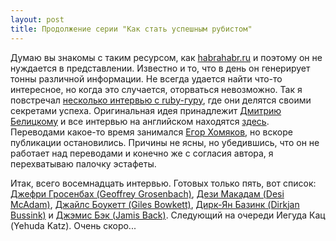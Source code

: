 ```yaml
---
layout: post
title: Продолжение серии "Как стать успешным рубистом"
---
```


Думаю вы знакомы с таким ресурсом, как [habrahabr.ru](http://habr.ru/) и поэтому он не нуждается в представлении. Известно и то, что в день он генерирует тонны различной информации. Не всегда удается найти что-то интересное, но когда это случается, оторваться невозможно. Так я повстречал [несколько интервью с ruby-гуру](http://habrahabr.ru/blogs/ruby/95162/), где они делятся своими секретами успеха. Оригинальная идея принадлежит [Дмитрию Белицкому](http://belitsky.info/) и все интервью на английском находятся [здесь](http://belitsky.info/freelance/successful-ruby-freelancer/). Переводами какое-то время занимался [Егор Хомяков](http://homakov.ru/), но вскоре публикации остановились. Причины не ясны, но убедившись, что он не работает над переводами и конечно же с согласия автора, я перехватываю палочку эстафеты.

Итак, всего восемнадцать интервью. Готовых только пять, вот список: [Джефри Гросенбах (Geoffrey Grosenbach)](http://chikey.habrahabr.ru/blog/95171/), [Дези Макадам (Desi McAdam)](http://habrahabr.ru/blogs/ruby/95184/), [Джайлс Боукетт (Giles Bowkett)](http://habrahabr.ru/blogs/ruby/95197/), [Дирк-Ян Базинк (Dirkjan Bussink)](http://habrahabr.ru/blogs/ruby/95225/) и [Джэмис Бэк (Jamis Back)](http://habrahabr.ru/blogs/ruby/95398/). Следующий на очереди Иегуда Кац (Yehuda Katz). Очень скоро...